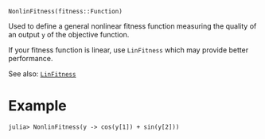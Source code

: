 ```
NonlinFitness(fitness::Function)
```

Used to define a general nonlinear fitness function measuring the quality of an output `y` of the objective function.

If your fitness function is linear, use `LinFitness` which may provide better performance.

See also: [`LinFitness`](@ref)

# Example

```julia-repl
julia> NonlinFitness(y -> cos(y[1]) + sin(y[2]))
```
